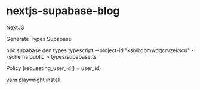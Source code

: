 # nextjs-supabase-blog
NextJS

Generate Types Supabase 

npx supabase gen types typescript --project-id "ksiybdpmwdqcrvzekscu" --schema public > types/supabase.ts

Policy
(requesting_user_id() = user_id)


yarn playwright install